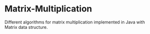 # Matrix-Multiplication
Different algorithms for matrix multiplication implemented in Java with Matrix data structure.
